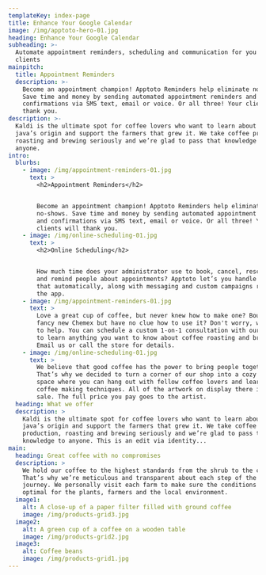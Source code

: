 ```yaml
---
templateKey: index-page
title: Enhance Your Google Calendar
image: /img/apptoto-hero-01.jpg
heading: Enhance Your Google Calendar
subheading: >-
  Automate appointment reminders, scheduling and communication for you and your
  clients
mainpitch:
  title: Appointment Reminders
  description: >-
    Become an appointment champion! Apptoto Reminders help eliminate no-shows.
    Save time and money by sending automated appointment reminders and
    confirmations via SMS text, email or voice. Or all three! Your clients will
    thank you.
description: >-
  Kaldi is the ultimate spot for coffee lovers who want to learn about their
  java’s origin and support the farmers that grew it. We take coffee production,
  roasting and brewing seriously and we’re glad to pass that knowledge to
  anyone.
intro:
  blurbs:
    - image: /img/appointment-reminders-01.jpg
      text: >
        <h2>Appointment Reminders</h2>


        Become an appointment champion! Apptoto Reminders help eliminate
        no-shows. Save time and money by sending automated appointment reminders
        and confirmations via SMS text, email or voice. Or all three! Your
        clients will thank you.
    - image: /img/online-scheduling-01.jpg
      text: >
        <h2>Online Scheduling</h2>


        How much time does your administrator use to book, cancel, reschedule,
        and remind people about appointments? Apptoto let’s you handle all of
        that automatically, along with messaging and custom campaigns right in
        the app. 
    - image: /img/appointment-reminders-01.jpg
      text: >
        Love a great cup of coffee, but never knew how to make one? Bought a
        fancy new Chemex but have no clue how to use it? Don't worry, we’re here
        to help. You can schedule a custom 1-on-1 consultation with our baristas
        to learn anything you want to know about coffee roasting and brewing.
        Email us or call the store for details.
    - image: /img/online-scheduling-01.jpg
      text: >
        We believe that good coffee has the power to bring people together.
        That’s why we decided to turn a corner of our shop into a cozy meeting
        space where you can hang out with fellow coffee lovers and learn about
        coffee making techniques. All of the artwork on display there is for
        sale. The full price you pay goes to the artist.
  heading: What we offer
  description: >
    Kaldi is the ultimate spot for coffee lovers who want to learn about their
    java’s origin and support the farmers that grew it. We take coffee
    production, roasting and brewing seriously and we’re glad to pass that
    knowledge to anyone. This is an edit via identity...
main:
  heading: Great coffee with no compromises
  description: >
    We hold our coffee to the highest standards from the shrub to the cup.
    That’s why we’re meticulous and transparent about each step of the coffee’s
    journey. We personally visit each farm to make sure the conditions are
    optimal for the plants, farmers and the local environment.
  image1:
    alt: A close-up of a paper filter filled with ground coffee
    image: /img/products-grid3.jpg
  image2:
    alt: A green cup of a coffee on a wooden table
    image: /img/products-grid2.jpg
  image3:
    alt: Coffee beans
    image: /img/products-grid1.jpg
---
```


